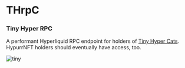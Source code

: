 # THrpC
### Tiny Hyper RPC
A performant Hyperliquid RPC endpoint for holders of [Tiny Hyper Cats](https://www.tinyhypercats.xyz/). HypurrNFT holders should eventually have access, too.

![tiny](assets/download.svg)